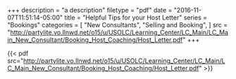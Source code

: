 +++
description = "a description"
filetype = "pdf"
date = "2016-11-07T11:51:14-05:00"
title = "Helpful Tips for your Host Letter"
series = "Bookings"
categories = [
  "New Consultants",
  "Selling and Booking",
]
src = "http://partylite.vo.llnwd.net/o15/u/USOLC/Learning_Center/LC_Main/LC_Main_New_Consultant/Booking_Host_Coaching/Host_Letter.pdf"
+++

{{< pdf src="http://partylite.vo.llnwd.net/o15/u/USOLC/Learning_Center/LC_Main/LC_Main_New_Consultant/Booking_Host_Coaching/Host_Letter.pdf" >}}
